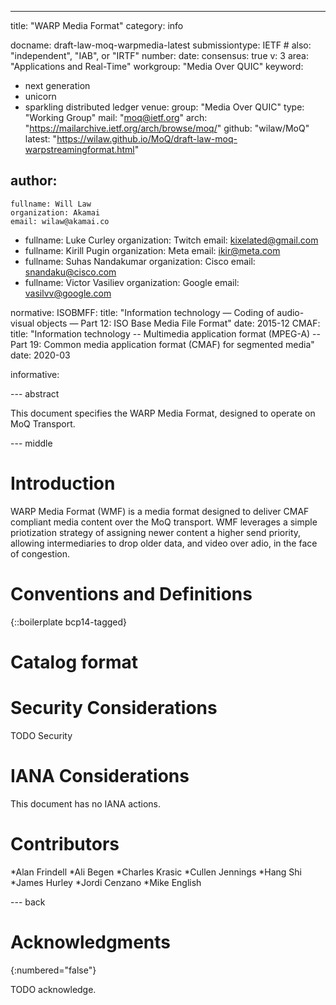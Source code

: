 ---
title: "WARP Media Format"
category: info

docname: draft-law-moq-warpmedia-latest
submissiontype: IETF  # also: "independent", "IAB", or "IRTF"
number:
date:
consensus: true
v: 3
area: "Applications and Real-Time"
workgroup: "Media Over QUIC"
keyword:
 - next generation
 - unicorn
 - sparkling distributed ledger
venue:
  group: "Media Over QUIC"
  type: "Working Group"
  mail: "moq@ietf.org"
  arch: "https://mailarchive.ietf.org/arch/browse/moq/"
  github: "wilaw/MoQ"
  latest: "https://wilaw.github.io/MoQ/draft-law-moq-warpstreamingformat.html"

author:
 -
    fullname: Will Law
    organization: Akamai
    email: wilaw@akamai.co
 -
    fullname: Luke Curley
    organization: Twitch
    email: kixelated@gmail.com
 -
    fullname: Kirill Pugin
    organization: Meta
    email: ikir@meta.com
 -
    fullname: Suhas Nandakumar
    organization: Cisco
    email: snandaku@cisco.com
 -
    fullname: Victor Vasiliev
    organization: Google
    email: vasilvv@google.com

normative:
  ISOBMFF:
    title: "Information technology — Coding of audio-visual objects — Part 12: ISO Base Media File Format"
    date: 2015-12
  CMAF:
    title: "Information technology -- Multimedia application format (MPEG-A) -- Part 19: Common media application format (CMAF) for segmented media"
    date: 2020-03

informative:


--- abstract

This document specifies the WARP Media Format, designed to operate on MoQ Transport.


--- middle

# Introduction

WARP Media Format (WMF) is a media format designed to deliver CMAF compliant media content over the MoQ transport. WMF leverages a simple priotization strategy of assigning newer content a higher send priority, allowing intermediaries to drop older data, and video over adio, in the face of congestion.

# Conventions and Definitions

{::boilerplate bcp14-tagged}

# Catalog format

# Security Considerations

TODO Security


# IANA Considerations

This document has no IANA actions.

# Contributors
*Alan Frindell
*Ali Begen
*Charles Krasic
*Cullen Jennings
*Hang Shi
*James Hurley
*Jordi Cenzano
*Mike English


--- back

# Acknowledgments
{:numbered="false"}

TODO acknowledge.
